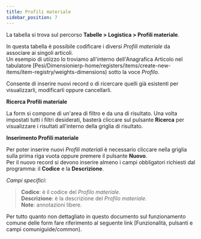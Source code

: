 ```yaml
---
title: Profili materiale
sidebar_position: 7
---
```


La tabella si trova sul percorso **Tabelle > Logistica > Profili materiale**.  

In questa tabella è possibile codificare i diversi *Profili materiale* da associare ai singoli articoli.  
Un esempio di utiizzo lo troviamo all'interno dell'Anagrafica Articolo nel tabulatore [Pesi/Dimensionierp-home/registers/items/create-new-items/item-registry/weights-dimensions) sotto la voce *Profilo*.  

Consente di inserire nuovi record o di ricercare quelli già esistenti per visualizzarli, modificarli oppure cancellarli.

**Ricerca Profili materiale**

La form si compone di un'area di filtro e da una di risultato. Una volta impostati tutti i filtri desiderati, basterà cliccare sul pulsante **Ricerca** per visualizzare i risultati all'interno della griglia di risultato.

**Inserimento Profili materiale**

Per poter inserire nuovi *Profili materiali* è necessario cliccare nella griglia sulla prima riga vuota oppure premere il pulsante **Nuovo**.   
Per il nuovo record si devono inserire almeno i campi obbligatori richiesti dal programma: il **Codice** e la **Descrizione**.

*Campi specifici*: 

> **Codice**: è il codice del *Profilo materiale*.   
> **Descrizione**: è la descrizione del *Profilo materiale*.     
> **Note**: annotazioni libere.  

Per tutto quanto non dettagliato in questo documento sul funzionamento comune delle form fare riferimento al seguente link [Funzionalità, pulsanti e campi comuniguide/common).